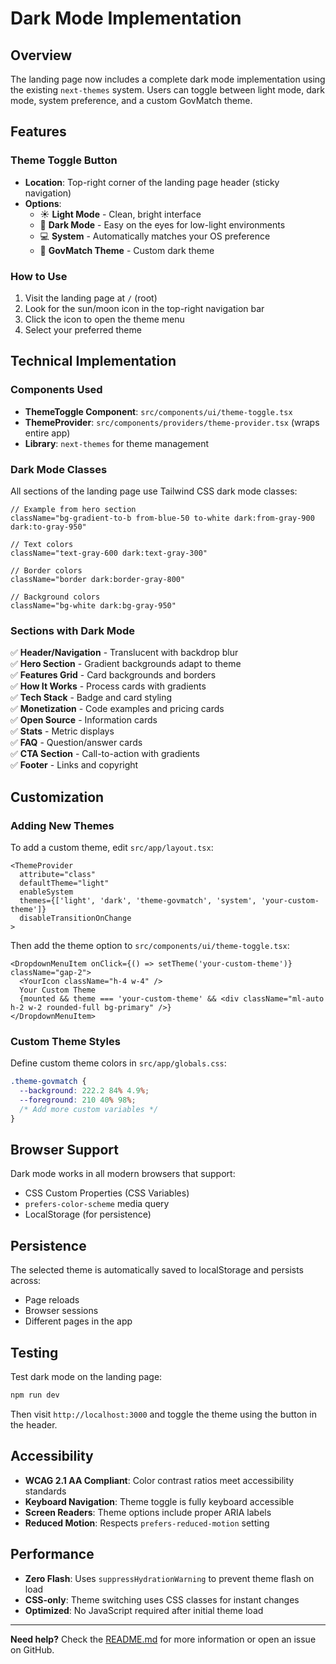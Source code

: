 # Dark Mode Implementation

## Overview

The landing page now includes a complete dark mode implementation using the existing `next-themes` system. Users can toggle between light mode, dark mode, system preference, and a custom GovMatch theme.

## Features

### Theme Toggle Button

- **Location**: Top-right corner of the landing page header (sticky navigation)
- **Options**:
  - ☀️ **Light Mode** - Clean, bright interface
  - 🌙 **Dark Mode** - Easy on the eyes for low-light environments
  - 💻 **System** - Automatically matches your OS preference
  - 🏢 **GovMatch Theme** - Custom dark theme

### How to Use

1. Visit the landing page at `/` (root)
2. Look for the sun/moon icon in the top-right navigation bar
3. Click the icon to open the theme menu
4. Select your preferred theme

## Technical Implementation

### Components Used

- **ThemeToggle Component**: `src/components/ui/theme-toggle.tsx`
- **ThemeProvider**: `src/components/providers/theme-provider.tsx` (wraps entire app)
- **Library**: `next-themes` for theme management

### Dark Mode Classes

All sections of the landing page use Tailwind CSS dark mode classes:

```tsx
// Example from hero section
className="bg-gradient-to-b from-blue-50 to-white dark:from-gray-900 dark:to-gray-950"

// Text colors
className="text-gray-600 dark:text-gray-300"

// Border colors
className="border dark:border-gray-800"

// Background colors
className="bg-white dark:bg-gray-950"
```

### Sections with Dark Mode

✅ **Header/Navigation** - Translucent with backdrop blur  
✅ **Hero Section** - Gradient backgrounds adapt to theme  
✅ **Features Grid** - Card backgrounds and borders  
✅ **How It Works** - Process cards with gradients  
✅ **Tech Stack** - Badge and card styling  
✅ **Monetization** - Code examples and pricing cards  
✅ **Open Source** - Information cards  
✅ **Stats** - Metric displays  
✅ **FAQ** - Question/answer cards  
✅ **CTA Section** - Call-to-action with gradients  
✅ **Footer** - Links and copyright  

## Customization

### Adding New Themes

To add a custom theme, edit `src/app/layout.tsx`:

```tsx
<ThemeProvider
  attribute="class"
  defaultTheme="light"
  enableSystem
  themes={['light', 'dark', 'theme-govmatch', 'system', 'your-custom-theme']}
  disableTransitionOnChange
>
```

Then add the theme option to `src/components/ui/theme-toggle.tsx`:

```tsx
<DropdownMenuItem onClick={() => setTheme('your-custom-theme')} className="gap-2">
  <YourIcon className="h-4 w-4" />
  Your Custom Theme
  {mounted && theme === 'your-custom-theme' && <div className="ml-auto h-2 w-2 rounded-full bg-primary" />}
</DropdownMenuItem>
```

### Custom Theme Styles

Define custom theme colors in `src/app/globals.css`:

```css
.theme-govmatch {
  --background: 222.2 84% 4.9%;
  --foreground: 210 40% 98%;
  /* Add more custom variables */
}
```

## Browser Support

Dark mode works in all modern browsers that support:
- CSS Custom Properties (CSS Variables)
- `prefers-color-scheme` media query
- LocalStorage (for persistence)

## Persistence

The selected theme is automatically saved to localStorage and persists across:
- Page reloads
- Browser sessions
- Different pages in the app

## Testing

Test dark mode on the landing page:

```bash
npm run dev
```

Then visit `http://localhost:3000` and toggle the theme using the button in the header.

## Accessibility

- **WCAG 2.1 AA Compliant**: Color contrast ratios meet accessibility standards
- **Keyboard Navigation**: Theme toggle is fully keyboard accessible
- **Screen Readers**: Theme options include proper ARIA labels
- **Reduced Motion**: Respects `prefers-reduced-motion` setting

## Performance

- **Zero Flash**: Uses `suppressHydrationWarning` to prevent theme flash on load
- **CSS-only**: Theme switching uses CSS classes for instant changes
- **Optimized**: No JavaScript required after initial theme load

---

**Need help?** Check the [README.md](./README.md) for more information or open an issue on GitHub.
